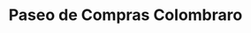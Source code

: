 ---
title: "Paseo de Compras Colombraro"
url: /ciudad-autonoma-de-buenos-aires/paseo-de-compras-colombraro/
shop: Haushaltsartikel
---